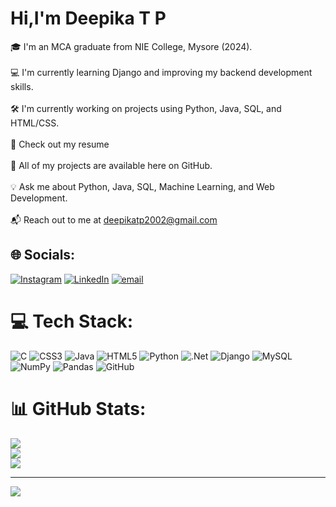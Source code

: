 # Hi,I'm Deepika T P
🎓 I'm an MCA graduate from NIE College, Mysore (2024).<br><br>💻 I'm currently learning Django and improving my backend development skills.<br><br>🛠️ I'm currently working on projects using Python, Java, SQL, and HTML/CSS.<br><br>📄 Check out my resume<br><br>📂 All of my projects are available here on GitHub.<br><br>💡 Ask me about Python, Java, SQL, Machine Learning, and Web Development.<br><br>📬 Reach out to me at deepikatp2002@gmail.com


## 🌐 Socials:
[![Instagram](https://img.shields.io/badge/Instagram-%23E4405F.svg?logo=Instagram&logoColor=white)](https://instagram.com/d33p1k4_p4r4m35h) [![LinkedIn](https://img.shields.io/badge/LinkedIn-%230077B5.svg?logo=linkedin&logoColor=white)](https://linkedin.com/in/deepika-tp) [![email](https://img.shields.io/badge/Email-D14836?logo=gmail&logoColor=white)](mailto:deepikatp2002@gmail.com) 

# 💻 Tech Stack:
![C](https://img.shields.io/badge/c-%2300599C.svg?style=flat-square&logo=c&logoColor=white) ![CSS3](https://img.shields.io/badge/css3-%231572B6.svg?style=flat-square&logo=css3&logoColor=white) ![Java](https://img.shields.io/badge/java-%23ED8B00.svg?style=flat-square&logo=openjdk&logoColor=white) ![HTML5](https://img.shields.io/badge/html5-%23E34F26.svg?style=flat-square&logo=html5&logoColor=white) ![Python](https://img.shields.io/badge/python-3670A0?style=flat-square&logo=python&logoColor=ffdd54) ![.Net](https://img.shields.io/badge/.NET-5C2D91?style=flat-square&logo=.net&logoColor=white) ![Django](https://img.shields.io/badge/django-%23092E20.svg?style=flat-square&logo=django&logoColor=white) ![MySQL](https://img.shields.io/badge/mysql-4479A1.svg?style=flat-square&logo=mysql&logoColor=white) ![NumPy](https://img.shields.io/badge/numpy-%23013243.svg?style=flat-square&logo=numpy&logoColor=white) ![Pandas](https://img.shields.io/badge/pandas-%23150458.svg?style=flat-square&logo=pandas&logoColor=white) ![GitHub](https://img.shields.io/badge/github-%23121011.svg?style=flat-square&logo=github&logoColor=white)
# 📊 GitHub Stats:
![](https://github-readme-stats.vercel.app/api?username=DeepikaT-P&theme=vue-dark&hide_border=false&include_all_commits=false&count_private=false)<br/>
![](https://nirzak-streak-stats.vercel.app/?user=DeepikaT-P&theme=vue-dark&hide_border=false)<br/>
![](https://github-readme-stats.vercel.app/api/top-langs/?username=DeepikaT-P&theme=vue-dark&hide_border=false&include_all_commits=false&count_private=false&layout=compact)

---
[![](https://visitcount.itsvg.in/api?id=DeepikaT-P&icon=0&color=0)](https://visitcount.itsvg.in)

<!-- Proudly created with GPRM ( https://gprm.itsvg.in ) -->
